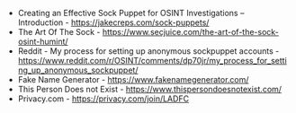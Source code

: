 - Creating an Effective Sock Puppet for OSINT Investigations – Introduction - https://jakecreps.com/sock-puppets/
- The Art Of The Sock - https://www.secjuice.com/the-art-of-the-sock-osint-humint/
-  Reddit - My process for setting up anonymous sockpuppet accounts - https://www.reddit.com/r/OSINT/comments/dp70jr/my_process_for_setting_up_anonymous_sockpuppet/
- Fake Name Generator - https://www.fakenamegenerator.com/
- This Person Does not Exist - https://www.thispersondoesnotexist.com/
- Privacy.com - https://privacy.com/join/LADFC